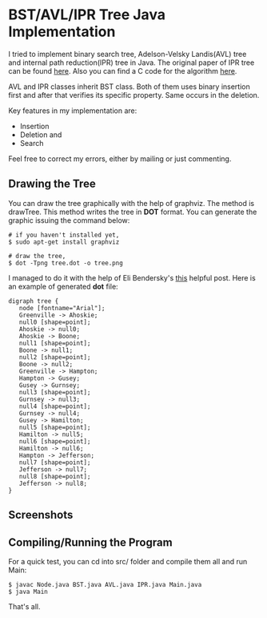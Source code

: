 # BST/AVL/IPR Tree Java Implementation

I tried to implement binary search tree, Adelson-Velsky Landis(AVL) tree and internal path reduction(IPR) tree in Java.
The original paper of IPR tree can be found [here](https://www.researchgate.net/publication/220420554_Balancing_Binary_Trees_by_Internal_Path_Reduction).
Also you can find a C code for the algorithm [here](https://users.dcc.uchile.cl/~rbaeza/handbook/algs/3/3415.chckr.c.html).

AVL and IPR classes inherit BST class. Both of them uses binary insertion first and after that verifies its specific property. Same occurs in the deletion.

Key features in my implementation are:
* Insertion
* Deletion and
* Search

Feel free to correct my errors, either by mailing or just commenting.

## Drawing the Tree

You can draw the tree graphically with the help of graphviz. The method is drawTree. This method writes the tree in **DOT** format. You can generate the graphic issuing the command below:

```
# if you haven't installed yet,
$ sudo apt-get install graphviz

# draw the tree,
$ dot -Tpng tree.dot -o tree.png
```

I managed to do it with the help of Eli Bendersky's [this](http://eli.thegreenplace.net/2009/11/23/visualizing-binary-trees-with-graphviz) helpful post. Here is an example of generated **dot** file:

```
digraph tree {
   node [fontname="Arial"];
   Greenville -> Ahoskie;
   null0 [shape=point];
   Ahoskie -> null0;
   Ahoskie -> Boone;
   null1 [shape=point];
   Boone -> null1;
   null2 [shape=point];
   Boone -> null2;
   Greenville -> Hampton;
   Hampton -> Gusey;
   Gusey -> Gurnsey;
   null3 [shape=point];
   Gurnsey -> null3;
   null4 [shape=point];
   Gurnsey -> null4;
   Gusey -> Hamilton;
   null5 [shape=point];
   Hamilton -> null5;
   null6 [shape=point];
   Hamilton -> null6;
   Hampton -> Jefferson;
   null7 [shape=point];
   Jefferson -> null7;
   null8 [shape=point];
   Jefferson -> null8;
}
```

## Screenshots


## Compiling/Running the Program

For a quick test, you can cd into src/ folder and compile them all and run Main:

```
$ javac Node.java BST.java AVL.java IPR.java Main.java
$ java Main
```

That's all.
